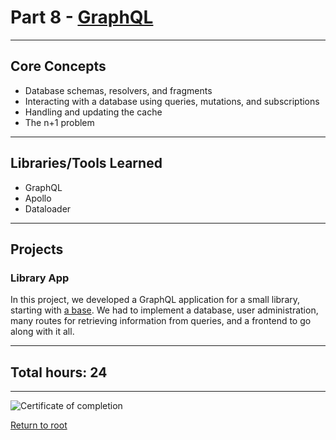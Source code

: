 # Part 8 - [GraphQL](https://fullstackopen.com/en/part8/)

---

## Core Concepts

- Database schemas, resolvers, and fragments
- Interacting with a database using queries, mutations, and subscriptions
- Handling and updating the cache
- The n+1 problem

---

## Libraries/Tools Learned

- GraphQL
- Apollo
- Dataloader

---

## Projects

### Library App

In this project, we developed a GraphQL application for a small library, starting with [a base](https://github.com/fullstack-hy2020/misc/blob/master/library-backend.js). We had to implement a database, user administration, many routes for retrieving information from queries, and a frontend to go along with it all.

---

## Total hours: 24

---

![Certificate of completion](https://imgur.com/Qe79qL6.png)

[Return to root](https://github.com/jcmsmith/FSO)
